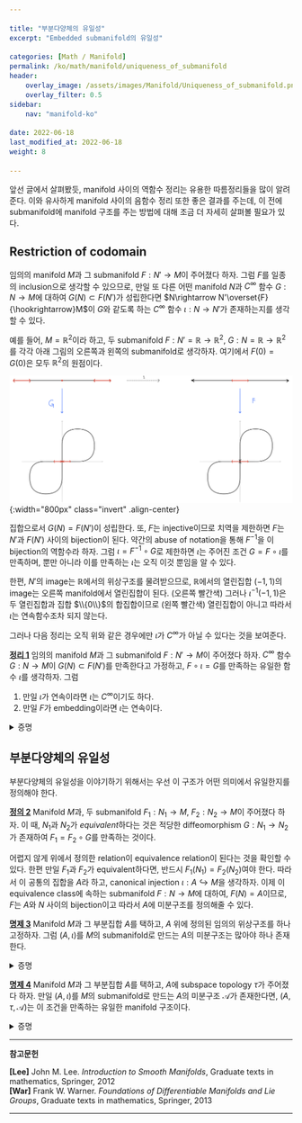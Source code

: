 ```yaml
---

title: "부분다양체의 유일성"
excerpt: "Embedded submanifold의 유일성"

categories: [Math / Manifold]
permalink: /ko/math/manifold/uniqueness_of_submanifold
header:
    overlay_image: /assets/images/Manifold/Uniqueness_of_submanifold.png
    overlay_filter: 0.5
sidebar: 
    nav: "manifold-ko"

date: 2022-06-18
last_modified_at: 2022-06-18
weight: 8

---
```


앞선 글에서 살펴봤듯, manifold 사이의 역함수 정리는 유용한 따름정리들을 많이 알려준다. 이와 유사하게 manifold 사이의 음함수 정리 또한 좋은 결과를 주는데, 이 전에 submanifold에 manifold 구조를 주는 방법에 대해 조금 더 자세히 살펴볼 필요가 있다.

## Restriction of codomain

임의의 manifold $M$과 그 submanifold $F:N'\rightarrow M$이 주어졌다 하자. 그럼 $F$를 일종의 inclusion으로 생각할 수 있으므로, 만일 또 다른 어떤 manifold $N$과 $C^\infty$ 함수 $G:N\rightarrow M$에 대하여 $G(N)\subset F(N')$가 성립한다면 $N\rightarrow N'\overset{F}{\hookrightarrow}M$이 $G$와 같도록 하는 $C^\infty$ 함수 $\iota:N\rightarrow N'$가 존재하는지를 생각할 수 있다.

예를 들어, $M=\mathbb{R}^2$이라 하고, 두 submanifold $F:N'=\mathbb{R}\rightarrow \mathbb{R}^2$, $G:N=\mathbb{R}\rightarrow\mathbb{R}^2$를 각각 아래 그림의 오른쪽과 왼쪽의 submanifold로 생각하자. 여기에서 $F(0)=G(0)$은 모두 $\mathbb{R}^2$의 원점이다.

![figure_eight](/assets/images/Manifold/Uniqueness_of_submanifold-1.png){:width="800px" class="invert" .align-center}

집합으로서 $G(N)=F(N')$이 성립한다. 또, $F$는 injective이므로 치역을 제한하면 $F$는 $N'$과 $F(N')$ 사이의 bijection이 된다. 약간의 abuse of notation을 통해 $F^{-1}$을 이 bijection의 역함수라 하자. 그럼 $\iota=F^{-1}\circ G$로 제한하면 $\iota$는 주어진 조건 $G=F\circ\iota$를 만족하며, 뿐만 아니라 이를 만족하는 $\iota$는 오직 이것 뿐임을 알 수 있다.

한편, $N'$의 image는 $\mathbb{R}$에서의 위상구조를 물려받으므로, $\mathbb{R}$에서의 열린집합 $(-1,1)$의 image는 오른쪽 manifold에서 열린집합이 된다. (오른쪽 빨간색) 그러나 $\iota^{-1}(-1,1)$은 두 열린집합과 집합 $\\{0\\}$의 합집합이므로 (왼쪽 빨간색) 열린집합이 아니고 따라서 $\iota$는 연속함수조차 되지 않는다.

그러나 다음 정리는 오직 위와 같은 경우에만 $\iota$가 $C^\infty$가 아닐 수 있다는 것을 보여준다.

<div class="proposition" markdown="1">

<ins id="thm1">**정리 1**</ins> 임의의 manifold $M$과 그 submanifold $F:N'\rightarrow M$이 주어졌다 하자. $C^\infty$ 함수 $G:N\rightarrow M$이 $G(N)\subset F(N')$를 만족한다고 가정하고, $F\circ\iota=G$를 만족하는 유일한 함수 $\iota$를 생각하자. 그럼

1. 만일 $\iota$가 연속이라면 $\iota$는 $C^\infty$이기도 하다.
2. 만일 $F$가 embedding이라면 $\iota$는 연속이다.

</div>
<details class="proof" markdown="1">
<summary>증명</summary>

$M,N,N'$이 각각 $m,n,n'$차원의 manifold라 하자. $N'$은 $M$의 submanifold이므로 $n' < m$이다.

2번 주장은 거의 자명하다. $F$가 embedding이라면, $F:N'\rightarrow F(N')$은 homeomorphism이 된다. 이는 앞선 문단의 abuse of notation을 차용하면 $F^{-1}$도 연속이라는 뜻이므로, 두 연속함수의 합성 $\iota:F^{-1}\circ G$ 또한 연속이어야 함이 자명하다.

이 정리의 핵심은 1번이라 할 수 있다. $\iota$는 연속이므로, $N'$의 임의의 열린집합 $U$에 대하여 $\iota^{-1}(U)$는 열린집합이다. 따라서 만일 $N'$를 덮는 coordinate system들 $(U,\tau)$가 존재하여, $(\tau\circ\iota)\|\_{\iota^{-1}(U)}$가 $C^\infty$이도록 할 수 있다면 임의의 점 $q\in N$에서 $\iota$가 $C^\infty$임을 보일 수 있게 된다. 

점 $p'\in N'$가 임의로 주어졌다 하고, $(V,\gamma)$가 $F(p')$를 포함하는 $M$의 coordinate system이라 하자. $F$는 immersion이므로 [§부분다양체와 역함수정리, 따름정리 10](/ko/math/manifold/submanifolds#crl10)에 의하여, $\gamma\circ F$의 성분함수들의 부분집합이 $p'\in N'$ 근방에서의 coordinate system이 된다. $\gamma=(y^j)_{j=1}^m$이라 하고, 일반성을 잃지 않고 앞선 $n'$개의 성분함수들 

$$x^j=y^j\circ F;\qquad j=1,\ldots, n'$$

이 coordinate system $(U,\tau)$를 이룬다고 하자. 이는 $\mathbb{R}^m$에서 앞선 $n'$개의 좌표 $\mathbb{R}^{n'}$으로의 projection을 $\pi$라 한다면, 이는 $\tau=\pi\circ\gamma\circ F$으로 정의하는 것과 같다. 이제

$$(\tau\circ\iota)|_{\iota^{-1}(U)}=(\pi\circ\gamma\circ F\circ\iota)|_{\iota^{-1}(U)}=(\pi\circ\gamma\circ G)|_{\iota^{-1}(U)}$$

이므로 원하는 결론을 얻는다.

</details>

## 부분다양체의 유일성

부분다양체의 유일성을 이야기하기 위해서는 우선 이 구조가 어떤 의미에서 유일한지를 정의해야 한다.

<div class="definition" markdown="1">

<ins id="df2">**정의 2**</ins> Manifold $M$과, 두 submanifold $F_1:N_1\rightarrow M$, $F_2:N_2\rightarrow M$이 주어졌다 하자. 이 때, $N_1$과 $N_2$가 *equivalent*하다는 것은 적당한 diffeomorphism $G:N_1\rightarrow N_2$가 존재하여 $F_1=F_2\circ G$를 만족하는 것이다.

</div>

어렵지 않게 위에서 정의한 relation이 equivalence relation이 된다는 것을 확인할 수 있다. 한편 만일 $F_1$과 $F_2$가 equivalent하다면, 반드시 $F_1(N_1)=F_2(N_2)$여야 한다. 따라서 이 공통의 집합을 $A$라 하고, canonical injection $\iota:A\hookrightarrow M$을 생각하자. 이제 이 equivalence class에 속하는 submanifold $F:N\rightarrow M$에 대하여, $F(N)=A$이므로, $F$는 $A$와 $N$ 사이의 bijection이고 따라서 $A$에 미분구조를 정의해줄 수 있다. 

<div class="proposition" markdown="1">

<ins id="pp3">**명제 3**</ins> Manifold $M$과 그 부분집합 $A$를 택하고, $A$ 위에 정의된 임의의 위상구조를 하나 고정하자. 그럼 $(A,\iota)$를 $M$의 submanifold로 만드는 $A$의 미분구조는 많아야 하나 존재한다.

</div>
<details class="proof" markdown="1">
<summary>증명</summary>

$A$ 위에 위상구조 $\tau$가 주어진 것으로 생각하자. 

</details>

<div class="proposition" markdown="1">

<ins id="pp4">**명제 4**</ins> Manifold $M$과 그 부분집합 $A$를 택하고, $A$에 subspace topology $\tau$가 주어졌다 하자. 만일 $(A,\iota)$를 $M$의 submanifold로 만드는 $A$의 미분구조 $\mathcal{A}$가 존재한다면, $(A,\tau,\mathcal{A})$는 이 조건을 만족하는 유일한 manifold 구조이다.

</div>
<details class="proof" markdown="1">
<summary>증명</summary>



</details>

---

**참고문헌**

**[Lee]** John M. Lee. *Introduction to Smooth Manifolds*, Graduate texts in mathematics, Springer, 2012  
**[War]** Frank W. Warner. *Foundations of Differentiable Manifolds and Lie Groups*, Graduate texts in mathematics, Springer, 2013    

---